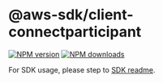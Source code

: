 # @aws-sdk/client-connectparticipant

[![NPM version](https://img.shields.io/npm/v/@aws-sdk/client-connectparticipant/rc.svg)](https://www.npmjs.com/package/@aws-sdk/client-connectparticipant)
[![NPM downloads](https://img.shields.io/npm/dm/@aws-sdk/client-connectparticipant.svg)](https://www.npmjs.com/package/@aws-sdk/client-connectparticipant)

For SDK usage, please step to [SDK readme](https://github.com/aws/aws-sdk-js-v3).
